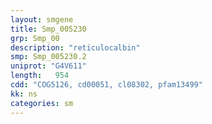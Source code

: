 ```yaml
---
layout: smgene
title: Smp_005230
grp: Smp_00
description: "reticulocalbin"
smp: Smp_005230.2
uniprot: "G4V611"
length:   954
cdd: "COG5126, cd00051, cl08302, pfam13499"
kk: ns
categories: sm
---
```

